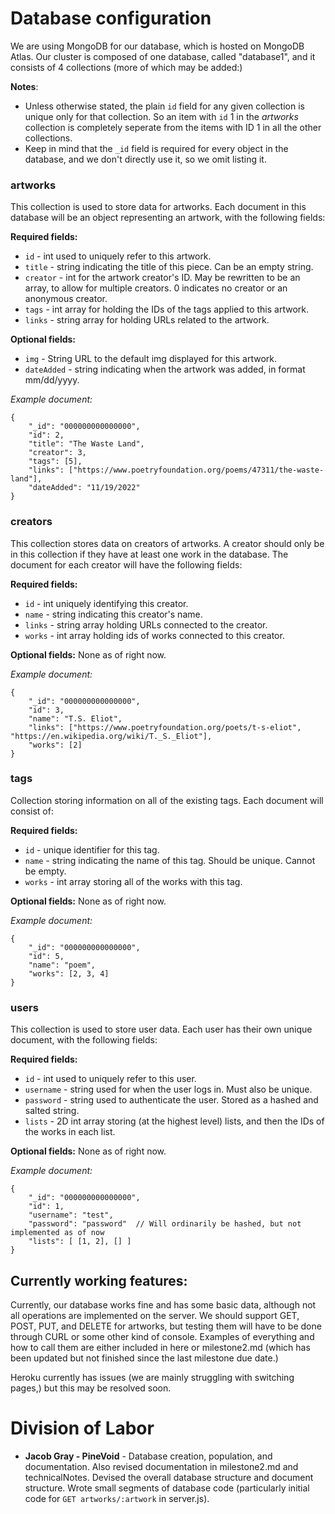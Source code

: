 # Database configuration

We are using MongoDB for our database, which is hosted on MongoDB Atlas. Our cluster is composed of one database, called "database1", and it consists of 4 collections (more of which may be added:)

**Notes**: 
- Unless otherwise stated, the plain `id` field for any given collection is unique only for that collection. So an item with `id` 1 in the *artworks* collection is completely seperate from the items with ID 1 in all the other collections. 
- Keep in mind that the `_id` field is required for every object in the database, and we don't directly use it, so we omit listing it.


### artworks
This collection is used to store data for artworks. Each document in this database will be an object representing an artwork, with the following fields:

**Required fields:**
- `id` - int used to uniquely refer to this artwork.
- `title` - string indicating the title of this piece. Can be an empty string.
- `creator` - int for the artwork creator's ID. May be rewritten to be an array, to allow for multiple creators. 0 indicates no creator or an anonymous creator.
- `tags` - int array for holding the IDs of the tags applied to this artwork.
- `links` - string array for holding URLs related to the artwork.

**Optional fields:**
- `img` - String URL to the default img displayed for this artwork.
- `dateAdded` - string indicating when the artwork was added, in format mm/dd/yyyy.

*Example document:*
```
{
    "_id": "000000000000000",
    "id": 2,
    "title": "The Waste Land",
    "creator": 3,
    "tags": [5],
    "links": ["https://www.poetryfoundation.org/poems/47311/the-waste-land"],
    "dateAdded": "11/19/2022"
}
```


### creators
This collection stores data on creators of artworks. A creator should only be in this collection if they have at least one work in the database. The document for each creator will have the following fields:

**Required fields:**
- `id` - int uniquely identifying this creator.
- `name` - string indicating this creator's name. 
- `links` - string array holding URLs connected to the creator.
- `works` - int array holding ids of works connected to this creator.

**Optional fields:**
None as of right now.

*Example document:*
```
{
    "_id": "000000000000000",
    "id": 3,
    "name": "T.S. Eliot",
    "links": ["https://www.poetryfoundation.org/poets/t-s-eliot", "https://en.wikipedia.org/wiki/T._S._Eliot"],
    "works": [2]
}
```


### tags
Collection storing information on all of the existing tags. Each document will consist of:

**Required fields:**
- `id` - unique identifier for this tag.
- `name` - string indicating the name of this tag. Should be unique. Cannot be empty.
- `works` - int array storing all of the works with this tag.

**Optional fields:**
None as of right now.

*Example document:*
```
{
    "_id": "000000000000000",
    "id": 5,
    "name": "poem",
    "works": [2, 3, 4]
}
```


### users
This collection is used to store user data. Each user has their own unique document, with the following fields:

**Required fields:**
- `id` - int used to uniquely refer to this user.
- `username` - string used for when the user logs in. Must also be unique.
- `password` - string used to authenticate the user. Stored as a hashed and salted string.
- `lists` - 2D int array storing (at the highest level) lists, and then the IDs of the works in each list.

**Optional fields:**
None as of right now.

*Example document:*
```
{
    "_id": "000000000000000",
    "id": 1,
    "username": "test",
    "password": "password"  // Will ordinarily be hashed, but not implemented as of now
    "lists": [ [1, 2], [] ]
}
```

## Currently working features:

Currently, our database works fine and has some basic data, although not all operations are implemented on the server. We should support GET, POST, PUT, and DELETE for artworks, but testing them will have to be done through CURL or some other kind of console. Examples of everything and how to call them are either included in here or milestone2.md (which has been updated but not finished since the last milestone due date.)

Heroku currently has issues (we are mainly struggling with switching pages,) but this may be resolved soon.


# Division of Labor
- **Jacob Gray - PineVoid** - Database creation, population, and documentation. Also revised documentation in milestone2.md and technicalNotes. Devised the overall database structure and document structure. Wrote small segments of database code (particularly initial code for `GET artworks/:artwork` in server.js).